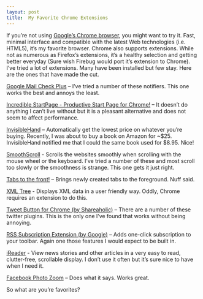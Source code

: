 ```yaml
---
layout: post
title:  My Favorite Chrome Extensions
---
```

If you’re not using [Google’s Chrome browser](http://www.google.com/aclk?sa=l&ai=C8hylS1JETbzjNsf3tgeAv-GdDammrvQBydHWohPXyIQGCAAQAVD6uKKjAWDJtseJkKToD6AB_fXI9gPIAQGqBBhP0IboooLn5hGcNm2pclDdSVPn0F5MoVK6BRMIz-34hfzfpgIVwb_lCh0HVTsDygUA&ei=S1JETY-cNcH_lgeHqu0Z&sig=AGiWqtzyvfzmHsCKNTxhU2-VoS_FVZ1kpw&adurl=http://www.google.com/chrome/%3Fbrand%3DCHMB%26utm_campaign%3Den%26utm_source%3Den-ha-na-us-sk%26utm_medium%3Dha), you might want to try it. Fast, minimal interface and compatible with the latest Web technologies (i.e. HTML5), it’s my favorite browser. Chrome also supports extensions. While not as numerous as Firefox’s extensions, it’s a healthy selection and getting better everyday (Sure wish Firebug would port it’s extension to Chrome). I’ve tried a lot of extensions. Many have been installed but few stay. Here are the ones that have made the cut.

[Google Mail Check Plus](https://chrome.google.com/webstore/detail/gffjhibehnempbkeheiccaincokdjbfe) – I’ve tried a number of these notifiers. This one works the best and annoys the least.

[Incredible StartPage - Productive Start Page for Chrome!](https://chrome.google.com/webstore/detail/ncdfeghkpohnalmpblddmnppfooljekh) – It doesn’t do anything I can’t live without but it is a pleasant alternative and does not seem to affect performance.

[InvisibleHand](https://chrome.google.com/webstore/detail/lghjfnfolmcikomdjmoiemllfnlmmoko) – Automatically get the lowest price on whatever you’re buying. Recently, I was about to buy a book on Amazon for ~$25. InvisibleHand notified me that I could the same book used for $8.95. Nice!

[SmoothScroll](https://chrome.google.com/webstore/detail/cccpiddacjljmfbbgeimpelpndgpoknn) - Scrolls the websites smoothly when scrolling with the mouse wheel or the keyboard. I’ve tried a number of these and most scroll too slowly or the smoothness is strange. This one gets it just right.

[Tabs to the front!](https://chrome.google.com/webstore/detail/hjaooagfdhdhmbfchnkhggjmacjlacla) – Brings newly created tabs to the foreground. Nuff said.

[XML Tree](https://chrome.google.com/webstore/detail/gbammbheopgpmaagmckhpjbfgdfkpadb) - Displays XML data in a user friendly way. Oddly, Chrome requires an extension to do this.

[Tweet Button for Chrome (by Shareaholic)](https://chrome.google.com/webstore/detail/homldgnlpldcmdflhnabedgkgpmeanhd) – There are a number of these twitter plugins. This is the only one I’ve found that works without being annoying.

[RSS Subscription Extension (by Google)](https://chrome.google.com/webstore/detail/nlbjncdgjeocebhnmkbbbdekmmmcbfjd) – Adds one-click subscription to your toolbar. Again one those features I would expect to be built in. 

[iReader](https://chrome.google.com/webstore/detail/ppelffpjgkifjfgnbaaldcehkpajlmbc) - View news stories and other articles in a very easy to read, clutter-free, scrollable display. I don’t use it often but it’s sure nice to have when I need it.

[Facebook Photo Zoom](https://chrome.google.com/webstore/detail/elioihkkcdgakfbahdoddophfngopipi) – Does what it says. Works great.

So what are you’re favorites?
